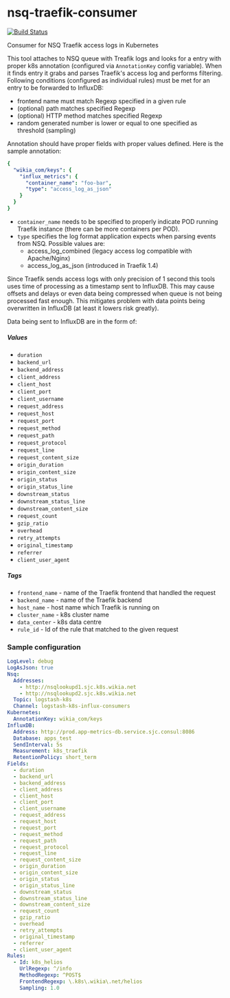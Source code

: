# nsq-traefik-consumer
[![Build Status](https://travis-ci.org/Wikia/nsq-traefik-consumer.svg?branch=master)](https://travis-ci.org/Wikia/nsq-traefik-consumer)

Consumer for NSQ Traefik access logs in Kubernetes

This tool attaches to NSQ queue with Treafik logs and looks for a entry with proper k8s annotation
(configured via `AnnotationKey` config variable). When it finds entry it grabs and parses Traefik's
access log and performs filtering. Following conditions (configured as individual rules) must be met for an entry to be forwarded to
InfluxDB:
* frontend name must match Regexp specified in a given rule
* (optional) path matches specified Regexp
* (optional) HTTP method matches specified Regexp
* random generated number is lower or equal to one specified as threshold (sampling)

Annotation should have proper fields with proper values defined. Here is the sample annotation:
```yaml
{
  "wikia_com/keys": {
    "influx_metrics": {
      "container_name": "foo-bar", 
      "type": "access_log_as_json"
    }
  }
}
```

* `container_name` needs to be specified to properly indicate POD running Traefik instance (there can be more containers per POD).
* `type` specifies the log format application expects when parsing events from NSQ. Possible values are:
    - access_log_combined (legacy access log compatible with Apache/Nginx)
    - access_log_as_json (introduced in Traefik 1.4)
 
Since Traefik sends access logs with only precision of 1 second this tools uses time of processing as
a timestamp sent to InfluxDB. This may cause offsets and delays or even data being compressed when
queue is not being processed fast enough. This mitigates problem with data points being overwritten in
InfluxDB (at least it lowers risk greatly).

Data being sent to InfluxDB are in the form of:

##### Values
* `duration`
* `backend_url`
* `backend_address`
* `client_address`
* `client_host`
* `client_port`
* `client_username`
* `request_address`
* `request_host`
* `request_port`
* `request_method`
* `request_path`
* `request_protocol`
* `request_line`
* `request_content_size`
* `origin_duration`
* `origin_content_size`
* `origin_status`
* `origin_status_line`
* `downstream_status`
* `downstream_status_line`
* `downstream_content_size`
* `request_count`
* `gzip_ratio`
* `overhead`
* `retry_attempts`
* `original_timestamp`
* `referrer`
* `client_user_agent`

##### Tags
* `frontend_name` - name of the Traefik frontend that handled the request
* `backend_name` - name of the Traefik backend
* `host_name` - host name which Traefik is running on
* `cluster_name` - k8s cluster name
* `data_center` - k8s data centre
* `rule_id` - Id of the rule that matched to the given request

### Sample configuration
```yaml
LogLevel: debug
LogAsJson: true
Nsq:
  Addresses:
    - http://nsqlookupd1.sjc.k8s.wikia.net
    - http://nsqlookupd2.sjc.k8s.wikia.net
  Topic: logstash-k8s
  Channel: logstash-k8s-influx-consumers
Kubernetes:
  AnnotationKey: wikia_com/keys
InfluxDB:
  Address: http://prod.app-metrics-db.service.sjc.consul:8086
  Database: apps_test
  SendInterval: 5s
  Measurement: k8s_traefik
  RetentionPolicy: short_term
Fields:
  - duration
  - backend_url
  - backend_address
  - client_address
  - client_host
  - client_port
  - client_username
  - request_address
  - request_host
  - request_port
  - request_method
  - request_path
  - request_protocol
  - request_line
  - request_content_size
  - origin_duration
  - origin_content_size
  - origin_status
  - origin_status_line
  - downstream_status
  - downstream_status_line
  - downstream_content_size
  - request_count
  - gzip_ratio
  - overhead
  - retry_attempts
  - original_timestamp
  - referrer
  - client_user_agent
Rules:
  - Id: k8s_helios
    UrlRegexp: ^/info
    MethodRegexp: ^POST$
    FrontendRegexp: \.k8s\.wikia\.net/helios
    Sampling: 1.0
```
